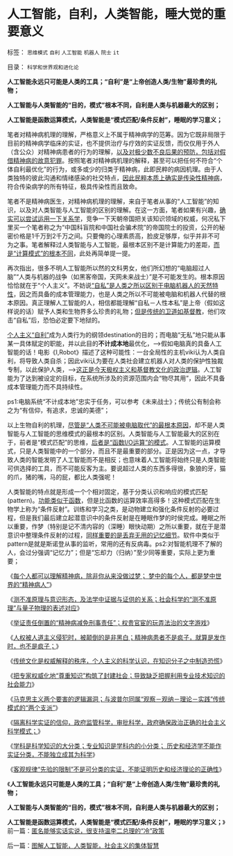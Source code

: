 # 人工智能，自利，人类智能，睡大觉的重要意义

标签： `思维模式` `自利` `人工智能` `机器人` `院士` `it` 

目录： `科学和世界观和进化论`

**人工智能永远只可能是人类的工具；“自利”是“上帝创造人类/生物”最珍贵的礼物；**

**人工智能与人类智能的“目的，模式”根本不同，自利是人类与机器最大的区别；**

**人工智能是函数运算模式，人类智能是“模式匹配/条件反射”，睡眠的学习意义；**

笔者对精神病机理的理解，严格意义上不属于精神病学的范筹。因为它既非局限于目前的精神病学临床的实证，也不提供治疗与疗效的实证反馈，而仅仅用于外人（含公众）对精神病患者的行为的理解，[以及对极少数不良后果的预防，包括对假借精神病的故意犯罪](../../../2013/6/29/精神病患者不是疯子,被人道主义颠倒的是非黑白.md)。按照笔者对精神病机理的解释，甚至可以把任何不符合“个体自利最优化”的行为，或多或少的归类于精神病，此即民粹的病因机理。由于人类独特的彼此沟通和情绪感染的社交特点，[因此民粹本质上确实是传染性精神病](../../../2013/6/17/文革是民粹大革命；毛左是文革的同情者，毛左是民粹的一支.md)，符合传染病学的所有特征，极具传染性而且致命。

笔者不是精神病医生，对精神病机理的理解，来自于笔者从事的“人工智能”的知识，以及对人类智能与人工智能的区别的理解。在这一方面，笔者如果有兴趣，[确实可以尝试运用一下关系学](../../../2013/3/28/华西村成功的关系学，是否中华国学的软实力？.md)，竞争一下天朝帝国把关该知识领域的权威，何况私下里买一个笔者称之为“中国科盲院和中国社会骗术院”的帝国院士的投资，公开的秘密价格是1千万到2千万之间。只要俺的心理素质高，脸皮足够厚，似乎并非不可为之事。笔者解释过人类智能与人工智能，最根本区别不是计算能力的差距，[而是“计算模式”的根本不同](../../../2010/1/5/“模糊”论不是糊里糊涂的理论.md)，此处再简单提一提。

再次指出，很多不明人工智能所以然的文科男女，他们所幻想的“电脑超过人脑”“人类与机器的战争（如黑客帝国，天网未来战士）”是不可能发生的。根本原因恰恰就在于“个人主义”。不妨说[“自私”是人类之所以区别于电脑机器人的天然特性](../../../2009/4/21/人，性本私.md)，因之而具备的成本管理能力，也是人类之所以不可能被电脑和机器人代替的根本原因。真正理解人工智能的人，相信都能理解“自私－人性本私”是上帝（假如这样说的话）赋予人类和生物界多么珍贵的礼物；[但是传统的卫道如基督教](../../../2013/5/11/基督教“有限进化的设计论”的中国特色.md)，他们攻击“自私”后，恐怕必定要下地狱的。

[个人主义“自利”](../../../2012/7/20/什么是“主义”？个人主义就是“个人无主义”.md)成为人类行为的纲领destination的目的；而电脑“无私”地只能从事某一具体赋定的职能，并以此目的**不计成本地**最优化，——>假如电脑真的具备人工智能的话！电影《I,Robot》描述了这种可能性：一台全局性的主机viki认为人类自利，将导致人类自杀；因此viki认为要在人类社会建立机器人对人类的保护性独裁专制，以此保护人类，——>[这正是今天极权主义和基督教文化的政治逻辑](../../../2010/2/10/邪恶也许只是一种病！有病！.md)。人工智能为了达到被设定的目标，在系统所涉及的资源范围内会“物尽其用”，因此不具备成本管理能力而不具持续性。

ps1:电脑系统“不计成本地”忠实于任务，可以参考《未来战士》；传统公有制会称之为“有信仰，有追求，忠诚的美德”；

以上生物自利的机理，[尽管是“人类不可能被电脑取代”的最根本原因](../../../2010/11/13/为什么“机器人”不可能成为人类的敌人.md)，却不是人类智能与人工智能的思维模式的最根本的区别。人类智能与人工智能最大的区别在于，前者是“模式匹配”的思维，[后者是“函数I/O运算”的模式](../../../2013/4/14/“什么是函数”的科学，哲学，逻辑和技术；.md)。人工智能的运算模式，只是人类智能中的一个部分，而且不是最重要的部分。正是因为这一点，才导致人类的智能发明了人工智能而不是相反；也意味着人工智能将始终只是人类智能可供选择的工具，而不可能反客为主。要说超过人类的东西多得很，象狼的牙，猫的爪，猪的嘴，马的屁，都比人类强呢！

人类智能的特点就是形成一个个相对固定，基于分类认识和响应的模式匹配(pattern)。[功能类似于函数](../../../2013/4/14/“什么是函数”的科学，哲学，逻辑和技术；.md)，但是比函数的运算效率高得多！这种模式匹配在生物学上称为“条件反射”。训练和学习之类，是动物建立和强化条件反射的必要过程，但是我们最后建立起潜意识中的条件反射是在睡眠作梦的时侯完成。睡眠之所以重要，作梦（特别是记不清内容的（深睡）眼快动期）之所以重要，就在于是潜意识中整理条件反射的过程，[同样重要的是丢弃无用的记忆细节](../../../2012/8/23/大学无书！拒绝细节理性主义！.md)。软件中类似于pattern是就是斯诺登从事的监听，常用的还有反病毒。ps2:对智能机理不了解的人，会过分强调“记忆力”；但是“忘却力（归纳）”至少同等重要，实际上更为重要；

《[每个人都可以理解精神病，除非你从来没做过梦；
梦中的每个人，都是梦中世界的“精神病人”](../../../2013/6/28/每个人都可以理解精神病,精神病人犯罪只是普通的犯罪.md)》

《[测不准原理与意识形态，及法学中证据与证供的关系；社会科学的“测不准原理”与量子物理的表述对应](../../../2013/6/29/测不准原理与意识形态，及法学中证据与口供的关系.md)》

《[举证责任倒置的“精神病减免刑事责任”；权贵官宦的玩弄法治的文字游戏](../../../2013/6/29/举证责任倒置的“精神病减免刑事责任”，玩弄法治的文字游戏.md)》

《[人权被人道主义侵犯时，被颠倒的是非黑白；精神病患者不是疯子，就算是发作时，也不是疯子；](../../../2013/6/29/精神病患者不是疯子,被人道主义颠倒的是非黑白.md)》

《[传统文化是权威解释的秩序，个人主义的科学认识，在知识分子之中制造恐慌](../../../2013/6/30/在知识分子之中制造恐慌.md)》

《[把专家权威化地“尊重知识”构筑了封建社会；导致缺乏把握利用专业技术知识的社会能力](../../../2013/6/30/专家权威化“尊重知识”塑造了封建政体和创新能力缺失.md)》

《[马克思主义两个要害的逻辑漏洞；与波普尔同属“观察－观纳－理论－实践”传统模式的“两个支派”](../../../2013/7/2/马克思主义两个要害的逻辑漏洞及波普尔证伪.md)》

《[隔离科学实证的信仰，政府监管科学，审批科学，政府确保政治正确的社会主义科学模式；](../../../2013/7/2/没有科学的信仰，有信仰的科学，及实证科学的知识模型.md)》

《[学科是科学知识的大分类；专业知识是学科内的小分类；
历史和经济学不能作实证分类，不能独立成其为科学](../../../2013/7/3/自由的科学和被监管的科学.md)》

《[客观规律“先验的限制”不是可分类的实证，不能证明历史和经济理论的正确性](../../../2013/7/3/实事求是的自由思想.md)》

《**人工智能永远只可能是人类的工具；“自利”是“上帝创造人类/生物”最珍贵的礼物；**

**人工智能与人类智能的“目的，模式”根本不同，自利是人类与机器最大的区别；**

**人工智能是函数运算模式，人类智能是“模式匹配/条件反射”，睡眠的学习意义；**》前一篇：[匿名能够实话实说，很支持温李二总理的“冷”政策](../../../2013/7/3/匿名能够实话实说，很支持温李二总理的“冷”政策.md)

后一篇：[图解人工智能，人类智能，社会主义的集体智慧](../../../2013/7/4/图解人工智能，人类智能，社会主义的集体智慧.md)